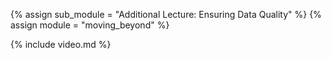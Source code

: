 {% assign sub_module = "Additional Lecture: Ensuring Data Quality" %}
{% assign module = "moving_beyond" %}

{% include video.md %}